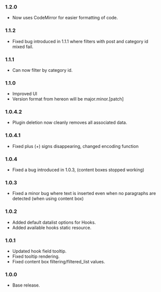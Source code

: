 ### 1.2.0
* Now uses CodeMirror for easier formatting of code.

### 1.1.2
* Fixed bug introduced in 1.1.1 where filters with post and category id mixed fail.

### 1.1.1
* Can now filter by category id.

### 1.1.0
* Improved UI
* Version format from hereon will be major.minor.[patch]

### 1.0.4.2
* Plugin deletion now cleanly removes all associated data.

### 1.0.4.1
* Fixed plus (+) signs disappearing, changed encoding function

### 1.0.4
* Fixed a bug introduced in 1.0.3, (content boxes stopped working)

### 1.0.3
* Fixed a minor bug where text is inserted even when no paragraphs are detected (when using content box)

### 1.0.2
* Added default datalist options for Hooks.
* Added available hooks static resource.

### 1.0.1
* Updated hook field tooltip.
* Fixed tooltip rendering.
* Fixed content box filtering/filtered_list values.

### 1.0.0
* Base release.